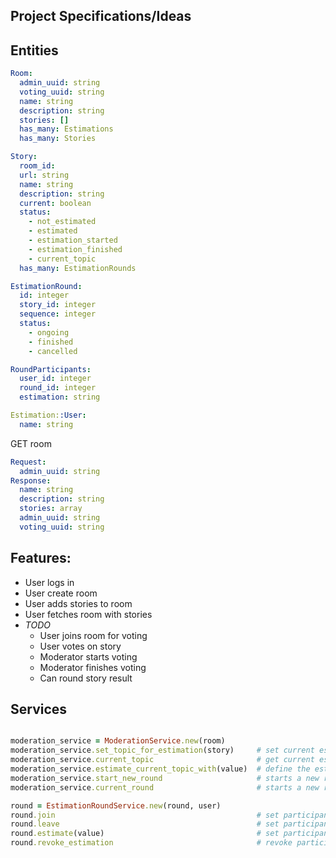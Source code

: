 Project Specifications/Ideas
----------------------

## Entities

```yml
Room:
  admin_uuid: string
  voting_uuid: string
  name: string
  description: string
  stories: []
  has_many: Estimations
  has_many: Stories

Story:
  room_id:
  url: string
  name: string
  description: string
  current: boolean
  status:
    - not_estimated
    - estimated
    - estimation_started
    - estimation_finished
    - current_topic
  has_many: EstimationRounds

EstimationRound:
  id: integer
  story_id: integer
  sequence: integer
  status:
    - ongoing
    - finished
    - cancelled

RoundParticipants:
  user_id: integer
  round_id: integer
  estimation: string

Estimation::User:
  name: string
```

GET room
```yml
Request:
  admin_uuid: string
Response:
  name: string
  description: string
  stories: array
  admin_uuid: string
  voting_uuid: string
```

## Features:
  - User logs in
  - User create room
  - User adds stories to room
  - User fetches room with stories
  - *TODO*
    - User joins room for voting
    - User votes on story
    - Moderator starts voting
    - Moderator finishes voting
    - Can round story result


## Services

```ruby

moderation_service = ModerationService.new(room)
moderation_service.set_topic_for_estimation(story)     # set current estimation topic for the room
moderation_service.current_topic                       # get current estimation topic for the room
moderation_service.estimate_current_topic_with(value)  # define the estimation value for the current topic
moderation_service.start_new_round                     # starts a new round
moderation_service.current_round                       # starts a new round

round = EstimationRoundService.new(round, user)
round.join                                             # set participant estimation
round.leave                                            # set participant estimation
round.estimate(value)                                  # set participant estimation
round.revoke_estimation                                # revoke participant estimation
```
